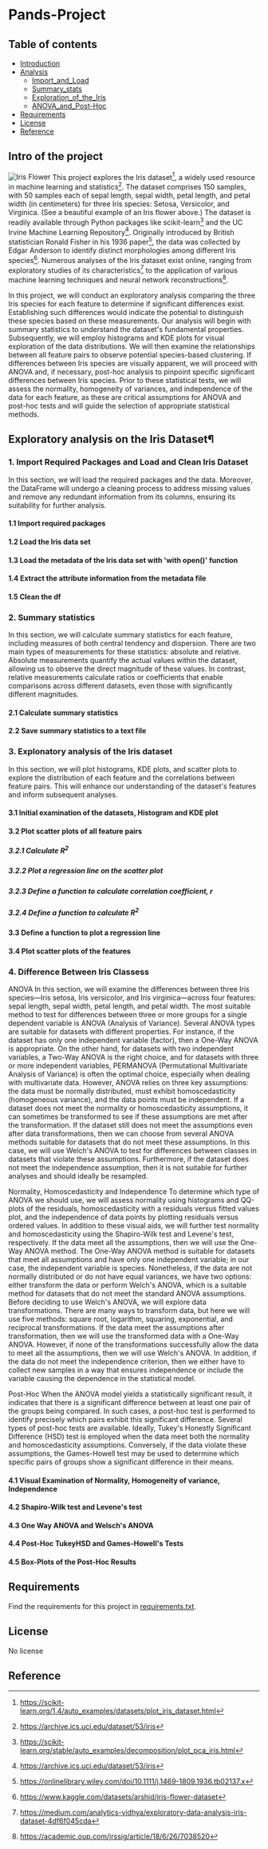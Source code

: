 # Pands-Project

## Table of contents
* [Introduction](#Intro-of-the-project)
* [Analysis](#Exploratory-analysis-on-the-Iris-Dataset)
    * [Import_and_Load](#1-import-required-packages-and-load-and-clean-iris-dataset)
    * [Summary_stats](#2-summary-statistics)
    * [Exploration_of_the_Iris](#3-explonatory-analysis-of-the-iris-dataset)
    * [ANOVA_and_Post-Hoc](#4-difference-between-iris-classess)
* [Requirements](#Requirements)
* [License](#License)
* [Reference](#Reference)

## Intro of the project
![Iris Flower](blue_iris_flower_with_.jpeg)
This project explores the Iris dataset[^1], a widely used resource in machine learning and statistics[^2]. The dataset comprises 150 samples, with 50 samples each of sepal length, sepal width, petal length, and petal width (in centimeters) for three Iris species: Setosa, Versicolor, and Virginica. (See a beautiful example of an Iris flower above.) The dataset is readily available through Python packages like scikit-learn[^3] and the UC Irvine Machine Learning Repository[^4]. Originally introduced by British statistician Ronald Fisher in his 1936 paper[^5], the data was collected by Edgar Anderson to identify distinct morphologies among different Iris species[^6]. Numerous analyses of the Iris dataset exist online, ranging from exploratory studies of its characteristics[^7] to the application of various machine learning techniques and neural network reconstructions[^8].

In this project, we will conduct an exploratory analysis comparing the three Iris species for each feature to determine if significant differences exist. Establishing such differences would indicate the potential to distinguish these species based on these measurements. Our analysis will begin with summary statistics to understand the dataset's fundamental properties. Subsequently, we will employ histograms and KDE plots for visual exploration of the data distributions. We will then examine the relationships between all feature pairs to observe potential species-based clustering. If differences between Iris species are visually apparent, we will proceed with ANOVA and, if necessary, post-hoc analysis to pinpoint specific significant differences between Iris species. Prior to these statistical tests, we will assess the normality, homogeneity of variances, and independence of the data for each feature, as these are critical assumptions for ANOVA and post-hoc tests and will guide the selection of appropriate statistical methods.



## Exploratory analysis on the Iris Dataset¶
### 1. Import Required Packages and Load and Clean Iris Dataset
In this section, we will load the required packages and the data. Moreover, the DataFrame will undergo a cleaning process to address missing values and remove any redundant information from its columns, ensuring its suitability for further analysis.

#### 1.1 Import required packages
#### 1.2 Load the Iris data set
#### 1.3 Load the metadata of the Iris data set with 'with open()' function
#### 1.4 Extract the attribute information from the metadata file
#### 1.5 Clean the df
### 2. Summary statistics
In this section, we will calculate summary statistics for each feature, including measures of both central tendency and dispersion. There are two main types of measurements for these statistics: absolute and relative. Absolute measurements quantify the actual values within the dataset, allowing us to observe the direct magnitude of these values. In contrast, relative measurements calculate ratios or coefficients that enable comparisons across different datasets, even those with significantly different magnitudes. 

#### 2.1 Calculate summary statistics
#### 2.2 Save summary statistics to a text file
### 3. Explonatory analysis of the Iris dataset
In this section, we will plot histograms, KDE plots, and scatter plots to explore the distribution of each feature and the correlations between feature pairs. This will enhance our understanding of the dataset's features and inform subsequent analyses.

#### 3.1 Initial examination of the datasets, Histogram and KDE plot
#### 3.2 Plot scatter plots of all feature pairs
##### 3.2.1 Calculate $R^{2}$
##### 3.2.2 Plot a regression line on the scatter plot
##### 3.2.3 Define a function to calculate correlation coefficient, r
##### 3.2.4 Define a function to calculate $R^{2}$
#### 3.3 Define a function to plot a regression line
#### 3.4 Plot scatter plots of the features
### 4. Difference Between Iris Classess
ANOVA
In this section, we will examine the differences between three Iris species—Iris setosa, Iris versicolor, and Iris virginica—across four features: sepal length, sepal width, petal length, and petal width. The most suitable method to test for differences between three or more groups for a single dependent variable is ANOVA (Analysis of Variance). Several ANOVA types are suitable for datasets with different properties. For instance, if the dataset has only one independent variable (factor), then a One-Way ANOVA is appropriate. On the other hand, for datasets with two independent variables, a Two-Way ANOVA is the right choice, and for datasets with three or more independent variables, PERMANOVA (Permutational Multivariate Analysis of Variance) is often the optimal choice, especially when dealing with multivariate data. However, ANOVA relies on three key assumptions: the data must be normally distributed, must exhibit homoscedasticity (homogeneous variance), and the data points must be independent. If a dataset does not meet the normality or homoscedasticity assumptions, it can sometimes be transformed to see if these assumptions are met after the transformation. If the dataset still does not meet the assumptions even after data transformations, then we can choose from several ANOVA methods suitable for datasets that do not meet these assumptions. In this case, we will use Welch's ANOVA to test for differences between classes in datasets that violate these assumptions. Furthermore, if the dataset does not meet the independence assumption, then it is not suitable for further analyses and should ideally be resampled.

Normality, Homoscedasticity and Independence
To determine which type of ANOVA we should use, we will assess normality using histograms and QQ-plots of the residuals, homoscedasticity with a residuals versus fitted values plot, and the independence of data points by plotting residuals versus ordered values. In addition to these visual aids, we will further test normality and homoscedasticity using the Shapiro-Wilk test and Levene's test, respectively. If the data meet all the assumptions, then we will use the One-Way ANOVA method. The One-Way ANOVA method is suitable for datasets that meet all assumptions and have only one independent variable; in our case, the independent variable is species. Nonetheless, if the data are not normally distributed or do not have equal variances, we have two options: either transform the data or perform Welch's ANOVA, which is a suitable method for datasets that do not meet the standard ANOVA assumptions. Before deciding to use Welch's ANOVA, we will explore data transformations. There are many ways to transform data, but here we will use five methods: square root, logarithm, squaring, exponential, and reciprocal transformations. If the data meet the assumptions after transformation, then we will use the transformed data with a One-Way ANOVA. However, if none of the transformations successfully allow the data to meet all the assumptions, then we will use Welch's ANOVA. In addition, if the data do not meet the independence criterion, then we either have to collect new samples in a way that ensures independence or include the variable causing the dependence in the statistical model.

Post-Hoc
When the ANOVA model yields a statistically significant result, it indicates that there is a significant difference between at least one pair of the groups being compared. In such cases, a post-hoc test is performed to identify precisely which pairs exhibit this significant difference. Several types of post-hoc tests are available. Ideally, Tukey's Honestly Significant Difference (HSD) test is employed when the data meet both the normality and homoscedasticity assumptions. Conversely, if the data violate these assumptions, the Games-Howell test may be used to determine which specific pairs of groups show a significant difference in their means.

#### 4.1 Visual Examination of Normality, Homogeneity of variance, Independence
#### 4.2 Shapiro-Wilk test and Levene's test
#### 4.3 One Way ANOVA and Welsch's ANOVA
#### 4.4 Post-Hoc TukeyHSD and Games-Howell's Tests
#### 4.5 Box-Plots of the Post-Hoc Results

## Requirements
Find the requirements for this project in [requirements.txt](requirements.txt).


## License
No license

## Reference
[^1]: https://scikit-learn.org/1.4/auto_examples/datasets/plot_iris_dataset.html
[^2]: https://archive.ics.uci.edu/dataset/53/iris
[^3]: https://scikit-learn.org/stable/auto_examples/decomposition/plot_pca_iris.html
[^4]: https://archive.ics.uci.edu/dataset/53/iris
[^5]: https://onlinelibrary.wiley.com/doi/10.1111/j.1469-1809.1936.tb02137.x
[^6]: https://www.kaggle.com/datasets/arshid/iris-flower-dataset
[^7]: https://medium.com/analytics-vidhya/exploratory-data-analysis-iris-dataset-4df6f045cda
[^8]: https://academic.oup.com/jrssig/article/18/6/26/7038520